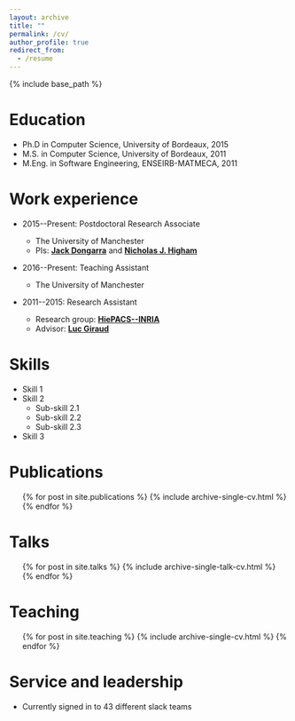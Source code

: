 ```yaml
---
layout: archive
title: ""
permalink: /cv/
author_profile: true
redirect_from:
  - /resume
---
```


{% include base_path %} 

Education
======
* Ph.D in Computer Science, University of Bordeaux, 2015
* M.S. in Computer Science, University of Bordeaux, 2011
* M.Eng. in  Software Engineering, ENSEIRB-MATMECA, 2011
 
Work experience
======
* 2015--Present: Postdoctoral Research Associate
  * The University of Manchester
  * PIs: [**Jack Dongarra**](http://www.netlib.org/utk/people/JackDongarra/) and [**Nicholas J. Higham**](http://www.maths.manchester.ac.uk/~higham) 

* 2016--Present: Teaching Assistant
  * The University of Manchester
  
* 2011--2015: Research Assistant
  * Research group: [**HiePACS--INRIA**](https://team.inria.fr/hiepacs/)
  * Advisor: [**Luc Giraud**](https://team.inria.fr/hiepacs/team-members/luc-giraud/)  
  
Skills
======
* Skill 1
* Skill 2
  * Sub-skill 2.1
  * Sub-skill 2.2
  * Sub-skill 2.3
* Skill 3

Publications
======
  <ul>{% for post in site.publications %}
    {% include archive-single-cv.html %}
  {% endfor %}</ul>
  
Talks
======
  <ul>{% for post in site.talks %}
    {% include archive-single-talk-cv.html %}
  {% endfor %}</ul>
  
Teaching
======
  <ul>{% for post in site.teaching %}
    {% include archive-single-cv.html %}
  {% endfor %}</ul>
  
Service and leadership
======
* Currently signed in to 43 different slack teams 
